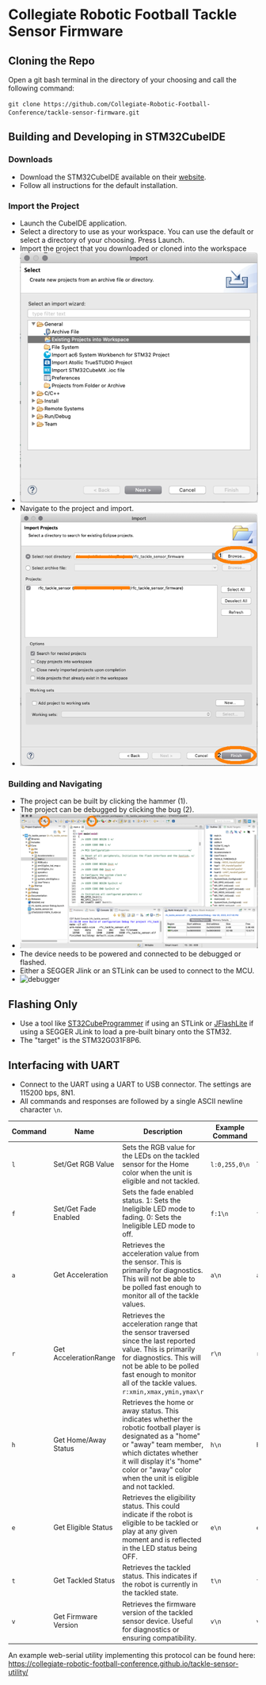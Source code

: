 # Collegiate Robotic Football Tackle Sensor Firmware

## Cloning the Repo

Open a git bash terminal in the directory of your choosing and call the following command:

`git clone https://github.com/Collegiate-Robotic-Football-Conference/tackle-sensor-firmware.git`

## Building and Developing in STM32CubeIDE

### Downloads
- Download the STM32CubeIDE available on their [website](https://www.st.com/en/development-tools/stm32cubeide.html).  
- Follow all instructions for the default installation.

### Import the Project
- Launch the CubeIDE application.
- Select a directory to use as your workspace. You can use the default or select a directory of your choosing.  Press Launch. 
- Import the project that you downloaded or cloned into the workspace
- ![import-existing-project](Documentation/images/import_project.png)
- Navigate to the project and import.
- ![import-existing-project-rfc](Documentation/images/import_project_rfc.png)

### Building and Navigating
- The project can be built by clicking the hammer (1).
- The project can be debugged by clicking the bug (2).
- ![navigating-cubeide](Documentation/images/navigating_cubeide.png)
- The device needs to be powered and connected to be debugged or flashed.
- Either a SEGGER Jlink or an STLink can be used to connect to the MCU.
- ![debugger](Documentation/images/debugger.png)

## Flashing Only

- Use a tool like [ST32CubeProgrammer](https://www.st.com/en/development-tools/stm32cubeprog.html) if using an STLink or [JFlashLite](https://www.segger.com/downloads/jlink/) if using a SEGGER JLink to load a pre-built binary onto the STM32.
- The "target" is the STM32G031F8P6.

## Interfacing with UART

- Connect to the UART using a UART to USB connector.  The settings are 115200 bps, 8N1.
- All commands and responses are followed by a single ASCII newline character `\n`.

| Command | Name              | Description                     | Example Command |  Example Response |
| ------- | ----------------- | ------------------------------- | --------------- | ----------------- |
| `l`   | Set/Get RGB Value       | Sets the RGB value for the LEDs on the tackled sensor for the Home color when the unit is eligible and not tackled. | `l:0,255,0\n` | `l:0,255,0\n` |
| `f`   | Set/Get Fade Enabled       | Sets the fade enabled status. 1: Sets the Ineligible LED mode to fading. 0: Sets the Ineligible LED mode to off. | `f:1\n` | `f:1\n` |
| `a` | Get Acceleration   | Retrieves the acceleration value from the sensor.  This is primarily for diagnostics.  This will not be able to be polled fast enough to monitor all of the tackle values. | `a\n` | `a:0,0,1000\n` |
| `r` | Get AccelerationRange   | Retrieves the acceleration range that the sensor traversed since the last reported value. This is primarily for diagnostics.  This will not be able to be polled fast enough to monitor all of the tackle values. `r:xmin,xmax,ymin,ymax\r` | `r\n` | `r:100,200,100,200\n` |
| `h` | Get Home/Away Status  | Retrieves the home or away status. This indicates whether the robotic football player is designated as a "home" or "away" team member, which dictates whether it will display it's "home" color or "away" color when the unit is eligible and not tackled. | `h\n` | `h:1\n`|
| `e` | Get Eligible Status | Retrieves the eligibility status. This could indicate if the robot is eligible to be tackled or play at any given moment and is reflected in the LED status being OFF. | `e\n` | `e:1\n` |
| `t` | Get Tackled Status | Retrieves the tackled status. This indicates if the robot is currently in the tackled state. | `t\n` | `t:0\n` |
| `v` | Get Firmware Version | Retrieves the firmware version of the tackled sensor device. Useful for diagnostics or ensuring compatibility. | `v\n` | `v:0.1.0\n` |

An example web-serial utility implementing this protocol can be found here: https://collegiate-robotic-football-conference.github.io/tackle-sensor-utility/
